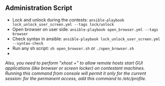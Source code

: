 
## Administration Script
* Lock and unlock during the contests: `ansible-playbook lock_unlock_user_screen.yml --tags lock/unlock`
* Open browser on user side: `ansible-playbook open_browser.yml --tags browser`
* Check syntax in ansible: `ansible-playbook lock_unlock_user_screen.yml --syntax-check`
* Run any sh script: `sh open_browser.sh` or `./open_browser.sh`
* 
*Also, you need to perform "xhost +" to allow remote hosts start GUI applications (like browser or screen locker) on contestant machines. Running this command from console will permit it only for the current session: for the permanent access, add this command to /etc/profile.*




